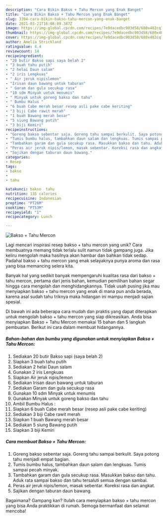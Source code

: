```yaml
---
description: "Cara Bikin Bakso + Tahu Mercon yang Enak Banget"
title: "Cara Bikin Bakso + Tahu Mercon yang Enak Banget"
slug: 3394-cara-bikin-bakso-tahu-mercon-yang-enak-banget
date: 2021-03-21T16:08:09.387Z
image: https://img-global.cpcdn.com/recipes/7e9dacedbc903d58/680x482cq70/bakso-tahu-mercon-foto-resep-utama.jpg
thumbnail: https://img-global.cpcdn.com/recipes/7e9dacedbc903d58/680x482cq70/bakso-tahu-mercon-foto-resep-utama.jpg
cover: https://img-global.cpcdn.com/recipes/7e9dacedbc903d58/680x482cq70/bakso-tahu-mercon-foto-resep-utama.jpg
author: Amelia Strickland
ratingvalue: 4.4
reviewcount: 14
recipeingredient:
- "20 butir Bakso sapi saya belah 2"
- "3 buah tahu putih"
- "2 helai Daun salam"
- "2 iris Lengkuas"
- " Air jeruk nipislemon"
- "Irisan daun bawang untuk taburan"
- " Garam dan gula secukup rasa"
- "10 sdm Minyak untuk menumis"
- " Minyak untuk goreng bakso dan tahu"
- " Bumbu Halus "
- "6 buah Cabe merah besar resep asli pake cabe keriting"
- "3 biji Cabe rawit merah"
- "1 buah Bawang merah besar"
- "5 siung Bawang putih"
- "3 biji Kemiri"
recipeinstructions:
- "Goreng bakso sebentar saja. Goreng tahu sampai berkulit. Saya potong tahu menjadi empat bagian."
- "Tumis bumbu halus, tambahkan daun salam dan lengkuas. Tumis sampai pecah minyak."
- "Tambahkan garam dan gula secukup rasa. Masukkan bakso dan tahu. Aduk rata sampai bakso dan tahu tersaluti semua dengan sambal."
- "Peras air jeruk nipis/lemon, masak sebentar. Koreksi rasa dan angkat."
- "Sajikan dengan taburan daun bawang."
categories:
- Resep
tags:
- bakso
- 
- tahu

katakunci: bakso  tahu 
nutrition: 135 calories
recipecuisine: Indonesian
preptime: "PT26M"
cooktime: "PT53M"
recipeyield: "1"
recipecategory: Lunch

---
```



![Bakso + Tahu Mercon](https://img-global.cpcdn.com/recipes/7e9dacedbc903d58/680x482cq70/bakso-tahu-mercon-foto-resep-utama.jpg)

Lagi mencari inspirasi resep bakso + tahu mercon yang unik? Cara membuatnya memang tidak terlalu sulit namun tidak gampang juga. Jika keliru mengolah maka hasilnya akan hambar dan bahkan tidak sedap. Padahal bakso + tahu mercon yang enak selayaknya punya aroma dan rasa yang bisa memancing selera kita.



Banyak hal yang sedikit banyak mempengaruhi kualitas rasa dari bakso + tahu mercon, pertama dari jenis bahan, kemudian pemilihan bahan segar hingga cara mengolah dan menghidangkannya. Tidak usah pusing jika mau menyiapkan bakso + tahu mercon yang enak di mana pun anda berada, karena asal sudah tahu triknya maka hidangan ini mampu menjadi sajian spesial.


Di bawah ini ada beberapa cara mudah dan praktis yang dapat diterapkan untuk mengolah bakso + tahu mercon yang siap dikreasikan. Anda bisa menyiapkan Bakso + Tahu Mercon memakai 15 bahan dan 5 langkah pembuatan. Berikut ini cara dalam membuat hidangannya.

<!--inarticleads1-->

##### Bahan-bahan dan bumbu yang digunakan untuk menyiapkan Bakso + Tahu Mercon:

1. Sediakan 20 butir Bakso sapi (saya belah 2)
1. Siapkan 3 buah tahu putih
1. Sediakan 2 helai Daun salam
1. Gunakan 2 iris Lengkuas
1. Siapkan  Air jeruk nipis/lemon
1. Sediakan Irisan daun bawang untuk taburan
1. Sediakan  Garam dan gula secukup rasa
1. Gunakan 10 sdm Minyak untuk menumis
1. Gunakan  Minyak untuk goreng bakso dan tahu
1. Ambil  Bumbu Halus :
1. Siapkan 6 buah Cabe merah besar (resep asli pake cabe keriting)
1. Sediakan 3 biji Cabe rawit merah
1. Siapkan 1 buah Bawang merah besar
1. Sediakan 5 siung Bawang putih
1. Siapkan 3 biji Kemiri




<!--inarticleads2-->

##### Cara membuat Bakso + Tahu Mercon:

1. Goreng bakso sebentar saja. Goreng tahu sampai berkulit. Saya potong tahu menjadi empat bagian.
1. Tumis bumbu halus, tambahkan daun salam dan lengkuas. Tumis sampai pecah minyak.
1. Tambahkan garam dan gula secukup rasa. Masukkan bakso dan tahu. Aduk rata sampai bakso dan tahu tersaluti semua dengan sambal.
1. Peras air jeruk nipis/lemon, masak sebentar. Koreksi rasa dan angkat.
1. Sajikan dengan taburan daun bawang.




Bagaimana? Gampang kan? Itulah cara menyiapkan bakso + tahu mercon yang bisa Anda praktikkan di rumah. Semoga bermanfaat dan selamat mencoba!
